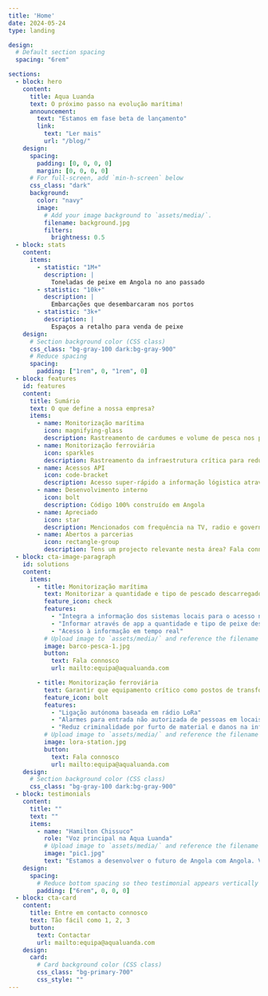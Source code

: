 ```yaml
---
title: 'Home'
date: 2024-05-24
type: landing

design:
  # Default section spacing
  spacing: "6rem"

sections:
  - block: hero
    content:
      title: Aqua Luanda
      text: O próximo passo na evolução marítima!
      announcement:
        text: "Estamos em fase beta de lançamento"
        link:
          text: "Ler mais"
          url: "/blog/"
    design:
      spacing:
        padding: [0, 0, 0, 0]
        margin: [0, 0, 0, 0]
      # For full-screen, add `min-h-screen` below
      css_class: "dark"
      background:
        color: "navy"
        image:
          # Add your image background to `assets/media/`.
          filename: background.jpg
          filters:
            brightness: 0.5
  - block: stats
    content:
      items:
        - statistic: "1M+"
          description: |
            Toneladas de peixe em Angola no ano passado
        - statistic: "10k+"
          description: |
            Embarcações que desembarcaram nos portos
        - statistic: "3k+"
          description: |
            Espaços a retalho para venda de peixe
    design:
      # Section background color (CSS class)
      css_class: "bg-gray-100 dark:bg-gray-900"
      # Reduce spacing
      spacing:
        padding: ["1rem", 0, "1rem", 0]
  - block: features
    id: features
    content:
      title: Sumário
      text: O que define a nossa empresa?
      items:
        - name: Monitorização marítima
          icon: magnifying-glass
          description: Rastreamento de cardumes e volume de pesca nos portos marítimos
        - name: Monitorização ferroviária
          icon: sparkles
          description: Rastreamento da infraestrutura crítica para reduzir criminalidade por vandalismo ou responder às necessidades dos produtores agrícolas
        - name: Acessos API
          icon: code-bracket
          description: Acesso super-rápido a informação lógistica através de API que alimentam apps de telemóvel
        - name: Desenvolvimento interno
          icon: bolt
          description: Código 100% construído em Angola
        - name: Apreciado
          icon: star
          description: Mencionados com frequência na TV, radio e governo pelo esforço que desenvolvemos
        - name: Abertos a parcerias
          icon: rectangle-group
          description: Tens um projecto relevante nesta área? Fala connosco, vamos agregar valor juntos. :-)
  - block: cta-image-paragraph
    id: solutions
    content:
      items:
        - title: Monitorização marítima
          text: Monitorizar a quantidade e tipo de pescado descarregado nos portos marítimos
          feature_icon: check
          features:
            - "Integra a informação dos sistemas locais para o acesso nacional"
            - "Informar através de app a quantidade e tipo de peixe desembarcado no porto"
            - "Acesso à informação em tempo real"
          # Upload image to `assets/media/` and reference the filename here
          image: barco-pesca-1.jpg
          button:
            text: Fala connosco
            url: mailto:equipa@aqualuanda.com

        - title: Monitorização ferroviária
          text: Garantir que equipamento crítico como postos de transformação, equipamento de comunicação e segurança de perímetros em locais como parques de transportes e estações são monitorizados
          feature_icon: bolt
          features:
            - "Ligação autónoma baseada em rádio LoRa"
            - "Alarmes para entrada não autorizada de pessoas em locais de remoto acesso/móvel"
            - "Reduz criminalidade por furto de material e danos na infraestrutura"
          # Upload image to `assets/media/` and reference the filename here
          image: lora-station.jpg
          button:
            text: Fala connosco
            url: mailto:equipa@aqualuanda.com
    design:
      # Section background color (CSS class)
      css_class: "bg-gray-100 dark:bg-gray-900"
  - block: testimonials
    content:
      title: ""
      text: ""
      items:
        - name: "Hamilton Chissuco"
          role: "Voz principal na Aqua Luanda"
          # Upload image to `assets/media/` and reference the filename here
          image: "pic1.jpg"
          text: "Estamos a desenvolver o futuro de Angola com Angola. Vamos em frente!"
    design:
      spacing:
        # Reduce bottom spacing so theo testimonial appears vertically centered between sections
        padding: ["6rem", 0, 0, 0]
  - block: cta-card
    content:
      title: Entre em contacto connosco
      text: Tão fácil como 1, 2, 3
      button:
        text: Contactar
        url: mailto:equipa@aqualuanda.com
    design:
      card:
        # Card background color (CSS class)
        css_class: "bg-primary-700"
        css_style: ""
---
```

